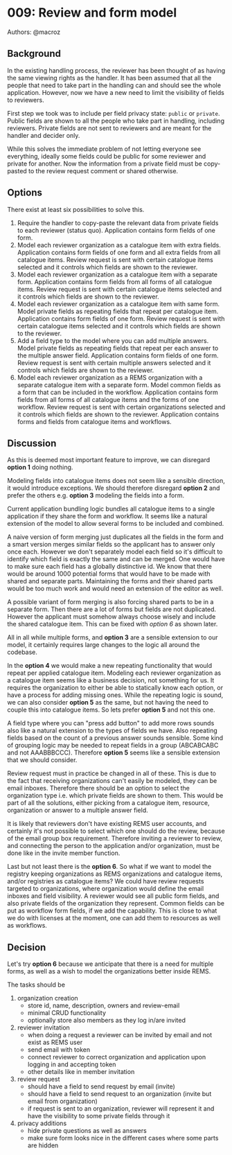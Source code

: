 # 009: Review and form model

Authors: @macroz

## Background

In the existing handling process, the reviewer has been thought of as having the same viewing rights as the handler. It has been assumed that all the people that need to take part in the handling can and should see the whole application. However, now we have a new need to limit the visibility of fields to reviewers.

First step we took was to include per field privacy state: `public` or `private`. Public fields are shown to all the people who take part in handling, including reviewers. Private fields are not sent to reviewers and are meant for the handler and decider only.

While this solves the immediate problem of not letting everyone see everything, ideally some fields could be public for some reviewer and private for another. Now the information from a private field must be copy-pasted to the review request comment or shared otherwise.

## Options

There exist at least six possibilities to solve this.

1. Require the handler to copy-paste the relevant data from private fields to each reviewer (status quo).
   Application contains form fields of one form.
2. Model each reviewer organization as a catalogue item with extra fields.
   Application contains form fields of one form and all extra fields from all catalogue items.
   Review request is sent with certain catalogue items selected and it controls which fields are shown to the reviewer.
3. Model each reviewer organization as a catalogue item with a separate form.
   Application contains form fields from all forms of all catalogue items.
   Review request is sent with certain catalogue items selected and it controls which fields are shown to the reviewer.
4. Model each reviewer organization as a catalogue item with same form.
   Model private fields as repeating fields that repeat per catalogue item.
   Application contains form fields of one form.
   Review request is sent with certain catalogue items selected and it controls which fields are shown to the reviewer.
5. Add a field type to the model where you can add multiple answers.
   Model private fields as repeating fields that repeat per each answer to the multiple answer field.
   Application contains form fields of one form.
   Review request is sent with certain multiple answers selected and it controls which fields are shown to the reviewer.
6. Model each reviewer organization as a REMS organization with a separate catalogue item with a separate form.
   Model common fields as a form that can be included in the workflow.
   Application contains form fields from all forms of all catalogue items and the forms of one workflow.
   Review request is sent with certain organizations selected and it controls which fields are shown to the reviewer.
   Application contains forms and fields from catalogue items and workflows.

## Discussion

As this is deemed most important feature to improve, we can disregard **option 1** doing nothing.

Modeling fields into catalogue items does not seem like a sensible direction, it would introduce exceptions. We should therefore disregard **option 2** and prefer the others e.g. **option 3** modeling the fields into a form.

Current application bundling logic bundles all catalogue items to a single application if they share the form and workflow. It seems like a natural extension of the model to allow several forms to be included and combined.

A naive version of form merging just duplicates all the fields in the form and a smart version merges similar fields so the applicant has to answer only once each. However we don't separately model each field so it's difficult to identify which field is exactly the same and can be merged. One would have to make sure each field has a globally distinctive id. We know that there would be around 1000 potential forms that would have to be made with shared and separate parts. Maintaining the forms and their shared parts would be too much work and would need an extension of the editor as well.

A possible variant of form merging is also forcing shared parts to be in a separate form. Then there are a lot of forms but fields are not duplicated. However the applicant must somehow always choose wisely and include the shared catalogue item. This can be fixed with *option 6* as shown later.

All in all while multiple forms, and **option 3** are a sensible extension to our model, it certainly requires large changes to the logic all around the codebase.

In the **option 4** we would make a new repeating functionality that would repeat per applied catalogue item. Modeling each reviewer organization as a catalogue item seems like a business decision, not something for us. It requires the organization to either be able to statically know each option, or have a process for adding missing ones. While the repeating logic is sound, we can also consider **option 5** as the same, but not having the need to couple this into catalogue items. So lets prefer **option 5** and not this one.

A field type where you can "press add button" to add more rows sounds also like a natural extension to the types of fields we have. Also repeating fields based on the count of a previous answer sounds sensible. Some kind of grouping logic may be needed to repeat fields in a group (ABCABCABC and not AAABBBCCC). Therefore **option 5** seems like a sensible extension that we should consider.

Review request must in practice be changed in all of these. This is due to the fact that receiving organizations can't easily be modeled, they can be email inboxes. Therefore there should be an option to select the organization type i.e. which private fields are shown to them. This would be part of all the solutions, either picking from a catalogue item, resource, organization or answer to a multiple answer field.

It is likely that reviewers don't have existing REMS user accounts, and certainly it's not possible to select which one should do the review, because of the email group box requirement. Therefore inviting a reviewer to review, and connecting the person to the application and/or organization, must be done like in the invite member function.

Last but not least there is the **option 6**. So what if we want to model the registry keeping organizations as REMS organizations and catalogue items, and/or registries as catalogue items? We could have review requests targeted to organizations, where organization would define the email inboxes and field visibility. A reviewer would see all public form fields, and also private fields of the organization they represent. Common fields can be put as workflow form fields, if we add the capability. This is close to what we do with licenses at the moment, one can add them to resources as well as workflows.

## Decision

Let's try **option 6** because we anticipate that there is a need for multiple forms, as well as a wish to model the organizations better inside REMS.

The tasks should be
1. organization creation
   - store id, name, description, owners and review-email
   - minimal CRUD functionality
   - optionally store also members as they log in/are invited
2. reviewer invitation
   - when doing a request a reviewer can be invited by email and not exist as REMS user
   - send email with token
   - connect reviewer to correct organization and application upon logging in and accepting token
   - other details like in member invitation
3. review request
   - should have a field to send request by email (invite)
   - should have a field to send request to an organization (invite but email from organization)
   - if request is sent to an organization, reviewer will represent it and have the visibility to some private fields through it
4. privacy additions
   - hide private questions as well as answers
   - make sure form looks nice in the different cases where some parts are hidden
